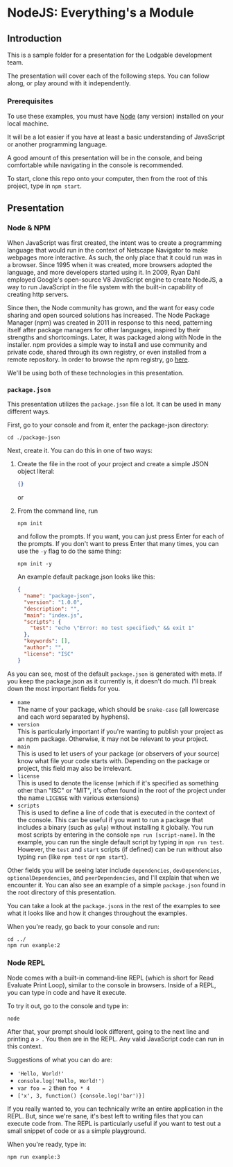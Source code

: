 # NodeJS: Everything's a Module

## Introduction
This is a sample folder for a presentation for the Lodgable development team.

The presentation will cover each of the following steps.  You can follow along, or play around with it independently.

### Prerequisites
To use these examples, you must have [Node](https://nodejs.org/en/) (any version) installed on your local machine.

It will be a lot easier if you have at least a basic understanding of JavaScript or another programming language.

A good amount of this presentation will be in the console, and being comfortable while navigating in the console is recommended.

To start, clone this repo onto your computer, then from the root of this project, type in `npm start`.

## Presentation
### Node & NPM
When JavaScript was first created, the intent was to create a programming language that would run in the context of Netscape Navigator to make webpages more interactive.  As such, the only place that it could run was in a browser.  Since 1995 when it was created, more browsers adopted the language, and more developers started using it.  In 2009, Ryan Dahl employed Google's open-source V8 JavaScript engine to create NodeJS, a way to run JavaScript in the file system with the built-in capability of creating http servers.

Since then, the Node community has grown, and the want for easy code sharing and open sourced solutions has increased.  The Node Package Manager (npm) was created in 2011 in response to this need, patterning itself after package managers for other languages, inspired by their strengths and shortcomings.  Later, it was packaged along with Node in the installer.  npm provides a simple way to install and use community and private code, shared through its own registry, or even installed from a remote repository.  In order to browse the npm registry, go [here]( https://npmjs.com).

We'll be using both of these technologies in this presentation.

### `package.json`
This presentation utilizes the `package.json` file a lot.  It can be used in many different ways.

First, go to your console and from it, enter the package-json directory:
```shell
cd ./package-json
```

Next, create it.  You can do this in one of two ways:

1. Create the file in the root of your project and create a simple JSON object literal:
    ```json
    {}

    ```
    or

1. From the command line, run
    ```shell
    npm init
    ```
    and follow the prompts.  If you want, you can just press <key>Enter</key> for each of the prompts.  If you don't want to press <key>Enter</key> that many times, you can use the `-y` flag to do the same thing:
    ```shell
    npm init -y
    ```
    
    An example default package.json looks like this:
    ```json
    {
      "name": "package-json",
      "version": "1.0.0",
      "description": "",
      "main": "index.js",
      "scripts": {
        "test": "echo \"Error: no test specified\" && exit 1"
      },
      "keywords": [],
      "author": "",
      "license": "ISC"
    }
    ```

As you can see, most of the default `package.json` is generated with meta.  If you keep the package.json as it currently is, it doesn't do much.  I'll break down the most important fields for you.

  * `name`  
    The name of your package, which should be `snake-case` (all lowercase and each word separated by hyphens).
  * `version`  
    This is particularly important if you're wanting to publish your project as an npm package.  Otherwise, it may not be relevant to your project.
  * `main`  
    This is used to let users of your package (or observers of your source) know what file your code starts with.  Depending on the package or project, this field may also be irrelevant.
  * `license`  
    This is used to denote the license (which if it's specified as something other than "ISC" or "MIT", it's often found in the root of the project under the name `LICENSE` with various extensions)
  * `scripts`  
    This is used to define a line of code that is executed in the context of the console.  This can be useful if you want to run a package that includes a binary (such as `gulp`) without installing it globally.  You run most scripts by entering in the console `npm run [script-name]`.  In the example, you can run the single default script by typing in `npm run test`.  However, the `test` and `start` scripts (if defined) can be run without also typing `run` (like `npm test` or `npm start`).

Other fields you will be seeing later include `dependencies`, `devDependencies`, `optionalDependencies`, and `peerDependencies`, and I'll explain that when we encounter it.  You can also see an example of a simple `package.json` found in the root directory of this presentation.

You can take a look at the `package.json`s in the rest of the examples to see what it looks like and how it changes throughout the examples.

When you're ready, go back to your console and run:
```shell
cd ../
npm run example:2
```

### Node REPL
Node comes with a built-in command-line REPL (which is short for Read Evaluate Print Loop), similar to the console in browsers.  Inside of a REPL, you can type in code and have it execute.

To try it out, go to the console and type in:
```shell
node
```

After that, your prompt should look different, going to the next line and printing a `> `.  You then are in the REPL.  Any valid JavaScript code can run in this context.

Suggestions of what you can do are:
  * `'Hello, World!'`
  * `console.log('Hello, World!')`
  * `var foo = 2` then `foo * 4`
  * `['x', 3, function() {console.log('bar')}]`

If you really wanted to, you can technically write an entire application in the REPL.  But, since we're sane, it's best left to writing files that you can execute code from.  The REPL is particularly useful if you want to test out a small snippet of code or as a simple playground.

When you're ready, type in:
```
npm run example:3
```